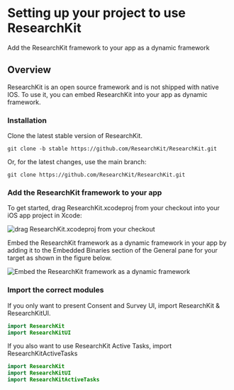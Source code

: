 # Setting up your project to use ResearchKit

Add the ResearchKit framework to your app as a dynamic framework

## Overview

ResearchKit is an open source framework and is not shipped with native IOS. To use it, you can embed ResearchKit into your app as dynamic framework.

### Installation

Clone the latest stable version of ResearchKit.

```
git clone -b stable https://github.com/ResearchKit/ResearchKit.git
```

Or, for the latest changes, use the main branch:

```
git clone https://github.com/ResearchKit/ResearchKit.git
```

### Add the ResearchKit framework to your app 

To get started, drag ResearchKit.xcodeproj from your checkout into your iOS app project in Xcode:

![drag ResearchKit.xcodeproj from your checkout](setting-up-your-project-to-use-researchkit-1)


Embed the ResearchKit framework as a dynamic framework in your app by adding it to the Embedded Binaries section of the General pane for your target as shown in the figure below.

![Embed the ResearchKit framework as a dynamic framework](setting-up-your-project-to-use-researchkit-2)

### Import the correct modules

If you only want to present Consent and Survey UI, import ResearchKit & ResearchKitUI.

```swift
import ResearchKit
import ResearchKitUI
```

If you also want to use ResearchKit Active Tasks, import ResearchKitActiveTasks

```swift
import ResearchKit
import ResearchKitUI
import ResearchKitActiveTasks
```
